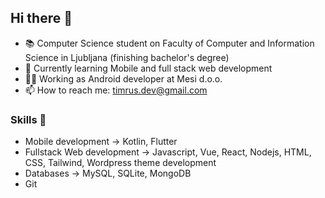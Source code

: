 ## Hi there 👋
- 📚 Computer Science student on Faculty of Computer and Information Science in Ljubljana (finishing bachelor's degree)
- 🌱 Currently learning Mobile and full stack web development
- 👷‍♂️ Working as Android developer at Mesi d.o.o.
- 📫 How to reach me: timrus.dev@gmail.com

### Skills 🚀
- Mobile development -> Kotlin, Flutter
- Fullstack Web development -> Javascript, Vue, React, Nodejs, HTML, CSS, Tailwind, Wordpress theme development
- Databases -> MySQL, SQLite, MongoDB
- Git
